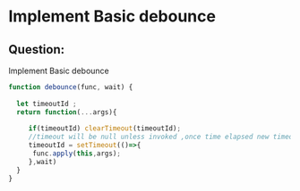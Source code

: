 # Implement Basic debounce

## Question:
Implement Basic debounce

```javascript
function debounce(func, wait) {
  
  let timeoutId ;
  return function(...args){
     
     if(timeoutId) clearTimeout(timeoutId);
     //timeout will be null unless invoked ,once time elapsed new timeoutWill be added
     timeoutId = setTimeout(()=>{
      func.apply(this,args);
     },wait)
  }
}
